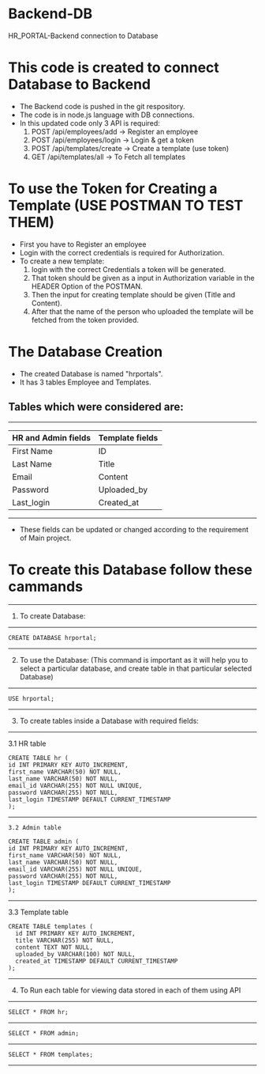 # Backend-DB
HR_PORTAL-Backend connection to Database 

# This code is created to connect Database to Backend
- The Backend code is pushed in the git respository.
- The code is in node.js language with DB connections.
- In this updated code only 3 API is required:
  1. POST /api/employees/add → Register an employee
  2. POST /api/employees/login → Login & get a token
  3. POST /api/templates/create → Create a template (use token)
  4. GET /api/templates/all → To Fetch all templates

# To use the Token for Creating a Template (USE POSTMAN TO TEST THEM)
- First you have to Register an employee
- Login with the correct credentials is required for Authorization.
- To create a new template:
  1. login with the correct Credentials a token will be generated.
  2. That token should be given as a input in Authorization variable in the HEADER Option of the POSTMAN.
  3. Then the input for creating template should be given (Title and Content).
  4. After that the name of the person who uploaded the template will be fetched from the token provided.

# The Database Creation
- The created Database is named "hrportals".
- It has 3 tables Employee and Templates.

## Tables which were considered are:
-------------------------------------------------------
HR and Admin fields |        Template fields
--------------------|----------------------------------
First Name          |        ID
Last Name           |        Title
Email               |        Content
Password            |        Uploaded_by
Last_login          |        Created_at      
--------------------------------------------------------
- These fields can be updated or changed according to the requirement of Main project.

# To create this Database follow these cammands
------------------------------
1. To create Database:
------------------------------
    CREATE DATABASE hrportal;
------------------------------
2. To use the Database: 
(This command is important as it will help you to select a particular database, and create table in that particular selected Database)
------------------------------
    USE hrportal;
------------------------------
3. To create tables inside a Database with required fields:
-------------------------------
   3.1 HR table

    CREATE TABLE hr (
    id INT PRIMARY KEY AUTO_INCREMENT,
    first_name VARCHAR(50) NOT NULL,
    last_name VARCHAR(50) NOT NULL,
    email_id VARCHAR(255) NOT NULL UNIQUE,
    password VARCHAR(255) NOT NULL,
    last_login TIMESTAMP DEFAULT CURRENT_TIMESTAMP
    );
------------------------------
    3.2 Admin table

    CREATE TABLE admin (
    id INT PRIMARY KEY AUTO_INCREMENT,
    first_name VARCHAR(50) NOT NULL,
    last_name VARCHAR(50) NOT NULL,
    email_id VARCHAR(255) NOT NULL UNIQUE,
    password VARCHAR(255) NOT NULL,
    last_login TIMESTAMP DEFAULT CURRENT_TIMESTAMP
    ); 
------------------------------
   3.3 Template table

    CREATE TABLE templates (
      id INT PRIMARY KEY AUTO_INCREMENT,
      title VARCHAR(255) NOT NULL,
      content TEXT NOT NULL,
      uploaded_by VARCHAR(100) NOT NULL, 
      created_at TIMESTAMP DEFAULT CURRENT_TIMESTAMP
    );
------------------------------
4. To Run each table for viewing data stored in each of them using API
------------------------------
    SELECT * FROM hr;
------------------------------
    SELECT * FROM admin;
------------------------------
    SELECT * FROM templates;
------------------------------

